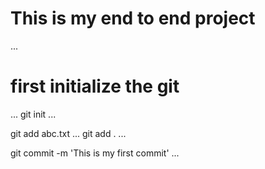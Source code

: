 # This is my end to end project
...
# first initialize the git
...
git init
...


git add abc.txt
...
git add .
...

git commit -m 'This is my first commit'
...